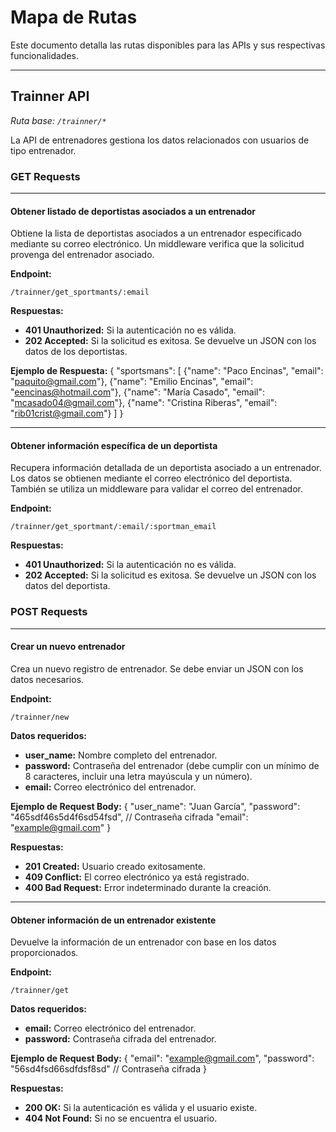 # Mapa de Rutas

Este documento detalla las rutas disponibles para las APIs y sus respectivas funcionalidades.

---

## **Trainner API**
_Ruta base: `/trainner/*`_

La API de entrenadores gestiona los datos relacionados con usuarios de tipo entrenador.

### **GET Requests**

---

#### **Obtener listado de deportistas asociados a un entrenador**

Obtiene la lista de deportistas asociados a un entrenador especificado mediante su correo electrónico. Un middleware verifica que la solicitud provenga del entrenador asociado.

**Endpoint:**
```
/trainner/get_sportmants/:email
```

**Respuestas:**
- **401 Unauthorized:** Si la autenticación no es válida.
- **202 Accepted:** Si la solicitud es exitosa. Se devuelve un JSON con los datos de los deportistas.

**Ejemplo de Respuesta:**
<code-block lang="JSON">
{
    "sportsmans": [
        {"name": "Paco Encinas", "email": "paquito@gmail.com"},
        {"name": "Emilio Encinas", "email": "eencinas@hotmail.com"},
        {"name": "María Casado", "email": "mcasado04@gmail.com"},
        {"name": "Cristina Riberas", "email": "rib01crist@gmail.com"}
    ]
}
</code-block>

---

#### **Obtener información específica de un deportista**

Recupera información detallada de un deportista asociado a un entrenador. Los datos se obtienen mediante el correo electrónico del deportista. También se utiliza un middleware para validar el correo del entrenador.

**Endpoint:**
```
/trainner/get_sportmant/:email/:sportman_email
```

**Respuestas:**
- **401 Unauthorized:** Si la autenticación no es válida.
- **202 Accepted:** Si la solicitud es exitosa. Se devuelve un JSON con los datos del deportista.

### **POST Requests**

---

#### **Crear un nuevo entrenador**

Crea un nuevo registro de entrenador. Se debe enviar un JSON con los datos necesarios.

**Endpoint:**
```
/trainner/new
```

**Datos requeridos:**
- **user_name:** Nombre completo del entrenador.
- **password:** Contraseña del entrenador (debe cumplir con un mínimo de 8 caracteres, incluir una letra mayúscula y un número).
- **email:** Correo electrónico del entrenador.

**Ejemplo de Request Body:**
<code-block lang="JSON">
{
    "user_name": "Juan García",
    "password": "465sdf46s5d4f6sd54fsd", // Contraseña cifrada
    "email": "example@gmail.com"
}
</code-block>

**Respuestas:**
- **201 Created:** Usuario creado exitosamente.
- **409 Conflict:** El correo electrónico ya está registrado.
- **400 Bad Request:** Error indeterminado durante la creación.

---

#### **Obtener información de un entrenador existente**

Devuelve la información de un entrenador con base en los datos proporcionados.

**Endpoint:**
```
/trainner/get
```

**Datos requeridos:**
- **email:** Correo electrónico del entrenador.
- **password:** Contraseña cifrada del entrenador.

**Ejemplo de Request Body:**
<code-block lang="JSON">
{
    "email": "example@gmail.com",
    "password": "56sd4fsd66sdfdsf8sd" // Contraseña cifrada
}
</code-block>

**Respuestas:**
- **200 OK:** Si la autenticación es válida y el usuario existe.
- **404 Not Found:** Si no se encuentra el usuario.

